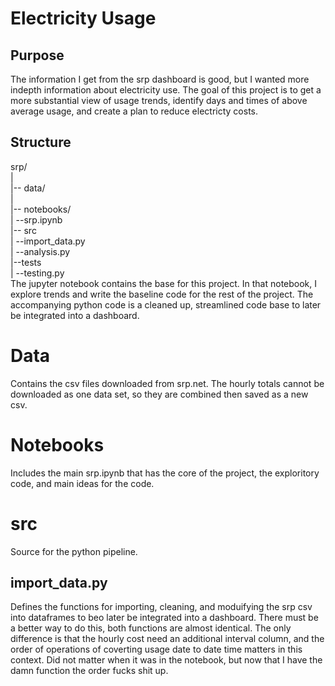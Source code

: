 # Electricity Usage 

## Purpose 

The information I get from the srp dashboard is good, but I wanted more indepth information about electricity use. The goal of this project is to get a more substantial view of usage trends, identify days and times of above average usage, and create a plan to reduce electricty costs. 

## Structure
srp/  
|  
|-- data/  
|  
|-- notebooks/  
|     --srp.ipynb  
|-- src  
|     --import_data.py  
|     --analysis.py  
|--tests  
|     --testing.py  
The jupyter notebook contains the base for this project. In that notebook, I explore trends and write the baseline code for the rest of the project. The accompanying python code is a cleaned up, streamlined code base to later be integrated into a dashboard. 

# Data
Contains the csv files downloaded from srp.net. The hourly totals cannot be downloaded as one data set, so they are combined then saved as a new csv. 

# Notebooks
Includes the main srp.ipynb that has the core of the project, the exploritory code, and main ideas for the code. 

# src
Source for the python pipeline. 

## import_data.py
Defines the functions for importing, cleaning, and moduifying the srp csv into dataframes to beo later be integrated into a dashboard. 
There must be a better way to do this, both functions are almost identical. The only difference is that the hourly cost need an additional interval column, and the order of operations of coverting usage date to date time matters in this context. Did not matter when it was in the notebook, but now that I have the damn function the order fucks shit up. 

